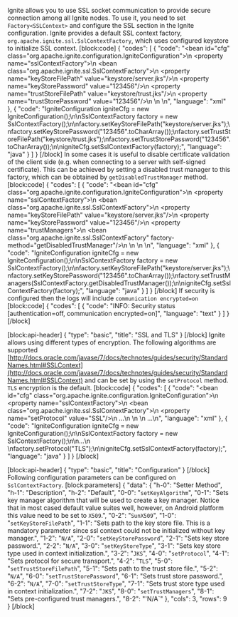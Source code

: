 Ignite allows you to use SSL socket communication to provide secure connection among all Ignite nodes. To use it, you need to set `Factory<SSLContext>` and configure the SSL section in the Ignite configuration. Ignite provides a default SSL context factory, `org.apache.ignite.ssl.SslContextFactory`, which uses configured keystore to initialize SSL context. 
[block:code]
{
  "codes": [
    {
      "code": "<bean id=\"cfg\" class=\"org.apache.ignite.configuration.IgniteConfiguration\">\n  <property name=\"sslContextFactory\">\n    <bean class=\"org.apache.ignite.ssl.SslContextFactory\">\n      <property name=\"keyStoreFilePath\" value=\"keystore/server.jks\"/>\n      <property name=\"keyStorePassword\" value=\"123456\"/>\n      <property name=\"trustStoreFilePath\" value=\"keystore/trust.jks\"/>\n      <property name=\"trustStorePassword\" value=\"123456\"/>\n    </bean>\n  </property>\n</bean>",
      "language": "xml"
    },
    {
      "code": "IgniteConfiguration igniteCfg = new IgniteConfiguration();\n\nSslContextFactory factory = new SslContextFactory();\n\nfactory.setKeyStoreFilePath(\"keystore/server.jks\");\nfactory.setKeyStorePassword(\"123456\".toCharArray());\nfactory.setTrustStoreFilePath(\"keystore/trust.jks\");\nfactory.setTrustStorePassword(\"123456\".toCharArray());\n\nigniteCfg.setSslContextFactory(factory);",
      "language": "java"
    }
  ]
}
[/block]
In some cases it is useful to disable certificate validation of the client side (e.g. when connecting to a server with self-signed certificate). This can be achieved by setting a disabled trust manager to this factory, which can be obtained by `getDisabledTrustManager` method.
[block:code]
{
  "codes": [
    {
      "code": "<bean id=\"cfg\" class=\"org.apache.ignite.configuration.IgniteConfiguration\">\n  <property name=\"sslContextFactory\">\n    <bean class=\"org.apache.ignite.ssl.SslContextFactory\">\n      <property name=\"keyStoreFilePath\" value=\"keystore/server.jks\"/>\n      <property name=\"keyStorePassword\" value=\"123456\"/>\n      <property name=\"trustManagers\">\n        <bean class=\"org.apache.ignite.ssl.SslContextFactory\" factory-method=\"getDisabledTrustManager\"/>\n     </property>\n    </bean>\n  </property>\n</bean>",
      "language": "xml"
    },
    {
      "code": "IgniteConfiguration igniteCfg = new IgniteConfiguration();\n\nSslContextFactory factory = new SslContextFactory();\n\nfactory.setKeyStoreFilePath(\"keystore/server.jks\");\nfactory.setKeyStorePassword(\"123456\".toCharArray());\nfactory.setTrustManagers(SslContextFactory.getDisabledTrustManager());\n\nigniteCfg.setSslContextFactory(factory);",
      "language": "java"
    }
  ]
}
[/block]
If security is configured then the logs will include `communication encrypted=on`
[block:code]
{
  "codes": [
    {
      "code": "INFO: Security status [authentication=off, communication encrypted=on]",
      "language": "text"
    }
  ]
}
[/block]

[block:api-header]
{
  "type": "basic",
  "title": "SSL and TLS"
}
[/block]
Ignite allows using different types of encryption. The following algorithms are supported [http://docs.oracle.com/javase/7/docs/technotes/guides/security/StandardNames.html#SSLContext](http://docs.oracle.com/javase/7/docs/technotes/guides/security/StandardNames.html#SSLContext) and can be set by using the `setProtocol` method. `TLS` encryption is the default.
[block:code]
{
  "codes": [
    {
      "code": "<bean id=\"cfg\" class=\"org.apache.ignite.configuration.IgniteConfiguration\">\n  <property name=\"sslContextFactory\">\n    <bean class=\"org.apache.ignite.ssl.SslContextFactory\">\n      <property name=\"setProtocol\" value=\"SSL\"/>\n      ...\n    </bean>\n  </property>\n  ...\n</bean>",
      "language": "xml"
    },
    {
      "code": "IgniteConfiguration igniteCfg = new IgniteConfiguration();\n\nSslContextFactory factory = new SslContextFactory();\n\n...\n  \nfactory.setProtocol(\"TLS\");\n\nigniteCfg.setSslContextFactory(factory);",
      "language": "java"
    }
  ]
}
[/block]

[block:api-header]
{
  "type": "basic",
  "title": "Configuration"
}
[/block]
Following configuration parameters can be configured on `SslContextFactory`.
[block:parameters]
{
  "data": {
    "h-0": "Setter Method",
    "h-1": "Description",
    "h-2": "Default",
    "0-0": "`setKeyAlgorithm`",
    "0-1": "Sets key manager algorithm that will be used to create a key manager. Notice that in most cased default value suites well, however, on Android platform this value need to be set to `X509`.",
    "0-2": "`SunX509`",
    "1-0": "`setKeyStoreFilePath`",
    "1-1": "Sets path to the key store file. This is a mandatory parameter since ssl context could not be initialized without key manager.",
    "1-2": "`N/A`",
    "2-0": "`setKeyStorePassword`",
    "2-1": "Sets key store password.",
    "2-2": "`N/A`",
    "3-0": "`setKeyStoreType`",
    "3-1": "Sets key store type used in context initialization.",
    "3-2": "`JKS`",
    "4-0": "`setProtocol`",
    "4-1": "Sets protocol for secure transport.",
    "4-2": "`TLS`",
    "5-0": "`setTrustStoreFilePath`",
    "5-1": "Sets path to the trust store file.",
    "5-2": "`N/A`",
    "6-0": "`setTrustStorePassword`",
    "6-1": "Sets trust store password.",
    "6-2": "`N/A`",
    "7-0": "`setTrustStoreType`",
    "7-1": "Sets trust store type used in context initialization.",
    "7-2": "`JKS`",
    "8-0": "`setTrustManagers`",
    "8-1": "Sets pre-configured trust managers.",
    "8-2": "'N/A`"
  },
  "cols": 3,
  "rows": 9
}
[/block]